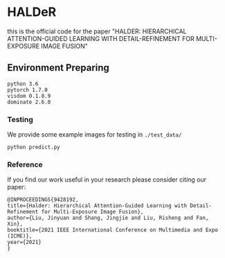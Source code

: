 # HALDeR

this is the official code for the paper "HALDER: HIERARCHICAL ATTENTION-GUIDED LEARNING WITH
DETAIL-REFINEMENT FOR MULTI-EXPOSURE IMAGE FUSION"

## Environment Preparing
```
python 3.6
pytorch 1.7.0
visdom 0.1.8.9
dominate 2.6.0
```

### Testing

We provide some example images for testing in `./test_data/`
```
python predict.py 
```


### Reference

If you find our work useful in your research please consider citing our paper:
```
@INPROCEEDINGS{9428192,
title={Halder: Hierarchical Attention-Guided Learning with Detail-Refinement for Multi-Exposure Image Fusion}, 
author={Liu, Jinyuan and Shang, Jingjie and Liu, Risheng and Fan, Xin},  
booktitle={2021 IEEE International Conference on Multimedia and Expo (ICME)}, 
year={2021}
}
```
